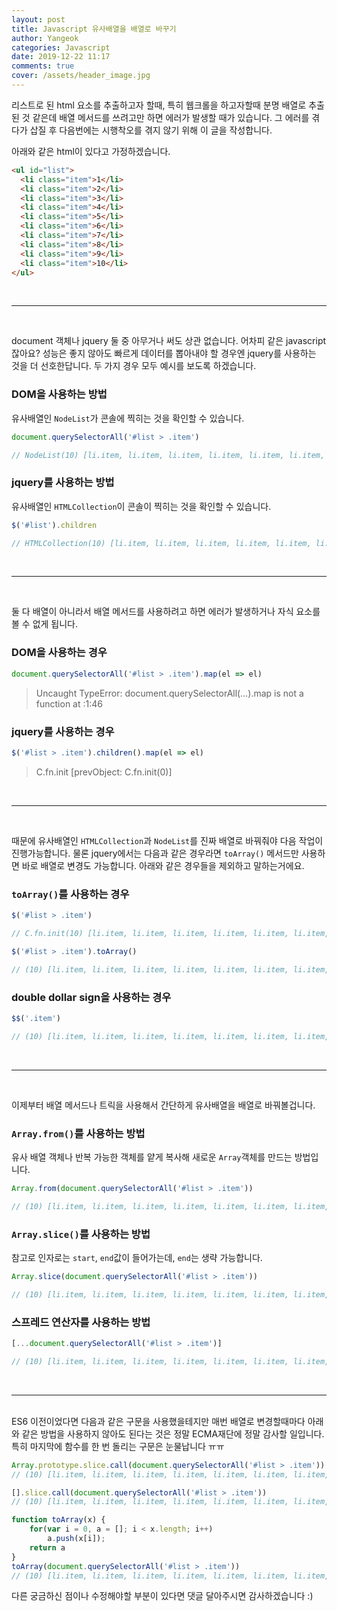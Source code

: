 ```yaml
---
layout: post
title: Javascript 유사배열을 배열로 바꾸기
author: Yangeok
categories: Javascript
date: 2019-12-22 11:17
comments: true
cover: /assets/header_image.jpg
---
```


리스트로 된 html 요소를 추출하고자 할때, 특히 웹크롤을 하고자할때 분명 배열로 추출된 것 같은데 배열 메서드를 쓰려고만 하면 에러가 발생할 때가 있습니다. 그 에러를 겪다가 삽질 후 다음번에는 시행착오를 겪지 않기 위해 이 글을 작성합니다.

아래와 같은 html이 있다고 가정하겠습니다.

```html
<ul id="list">
  <li class="item">1</li>
  <li class="item">2</li>
  <li class="item">3</li>
  <li class="item">4</li>
  <li class="item">5</li>
  <li class="item">6</li>
  <li class="item">7</li>
  <li class="item">8</li>
  <li class="item">9</li>
  <li class="item">10</li>
</ul>
```

<br>

---

<br>

document 객체나 jquery 둘 중 아무거나 써도 상관 없습니다. 어차피 같은 javascript잖아요? 성능은 좋지 않아도 빠르게 데이터를 뽑아내야 할 경우엔 jquery를 사용하는 것을 더 선호한답니다. 두 가지 경우 모두 예시를 보도록 하겠습니다.

### DOM을 사용하는 방법
유사배열인 `NodeList`가 콘솔에 찍히는 것을 확인할 수 있습니다.

```js
document.querySelectorAll('#list > .item') 

// NodeList(10) [li.item, li.item, li.item, li.item, li.item, li.item, li.item, li.item, li.item, li.item]
```

### jquery를 사용하는 방법
유사배열인 `HTMLCollection`이 콘솔이 찍히는 것을 확인할 수 있습니다.

```js
$('#list').children

// HTMLCollection(10) [li.item, li.item, li.item, li.item, li.item, li.item, li.item, li.item, li.item, li.item]
```

<br>

---

<br>

둘 다 배열이 아니라서 배열 메서드를 사용하려고 하면 에러가 발생하거나 자식 요소를 볼 수 없게 됩니다.

### DOM을 사용하는 경우
```js
document.querySelectorAll('#list > .item').map(el => el)
```

> Uncaught TypeError: document.querySelectorAll(...).map is not a function
>    at <anonymous>:1:46

### jquery를 사용하는 경우
```js
$('#list > .item').children().map(el => el)
```

> C.fn.init [prevObject: C.fn.init(0)]

<br>

---

<br>

때문에 유사배열인 `HTMLCollection`과 `NodeList`를 진짜 배열로 바꿔줘야 다음 작업이 진행가능합니다. 물론 jquery에서는 다음과 같은 경우라면 `toArray()` 메서드만 사용하면 바로 배열로 변경도 가능합니다. 아래와 같은 경우들을 제외하고 말하는거에요.

### `toArray()`를 사용하는 경우

```js
$('#list > .item')

// C.fn.init(10) [li.item, li.item, li.item, li.item, li.item, li.item, li.item, li.item, li.item, li.item, prevObject: C.fn.init(1)]

$('#list > .item').toArray()

// (10) [li.item, li.item, li.item, li.item, li.item, li.item, li.item, li.item, li.item, li.item]
```

### double dollar sign을 사용하는 경우

```js
$$('.item')

// (10) [li.item, li.item, li.item, li.item, li.item, li.item, li.item, li.item, li.item, li.item]
```

<br>

---

<br>

이제부터 배열 메서드나 트릭을 사용해서 간단하게 유사배열을 배열로 바꿔볼겁니다. 

### `Array.from()`를 사용하는 방법

유사 배열 객체나 반복 가능한 객체를 얕게 복사해 새로운 `Array`객체를 만드는 방법입니다. 

```js
Array.from(document.querySelectorAll('#list > .item'))

// (10) [li.item, li.item, li.item, li.item, li.item, li.item, li.item, li.item, li.item, li.item]
```

### `Array.slice()`를 사용하는 방법
참고로 인자로는 `start`, `end`값이 들어가는데, `end`는 생략 가능합니다.

```js
Array.slice(document.querySelectorAll('#list > .item'))

// (10) [li.item, li.item, li.item, li.item, li.item, li.item, li.item, li.item, li.item, li.item]
```

### 스프레드 연산자를 사용하는 방법

```js
[...document.querySelectorAll('#list > .item')]

// (10) [li.item, li.item, li.item, li.item, li.item, li.item, li.item, li.item, li.item, li.item]
```
<br>

---

<br>
ES6 이전이었다면 다음과 같은 구문을 사용했을테지만 매번 배열로 변경할때마다 아래와 같은 방법을 사용하지 않아도 된다는 것은 정말 ECMA재단에 정말 감사할 일입니다. 특히 마지막에 함수를 한 번 돌리는 구문은 눈물납니다 ㅠㅠ

```js
Array.prototype.slice.call(document.querySelectorAll('#list > .item'))
// (10) [li.item, li.item, li.item, li.item, li.item, li.item, li.item, li.item, li.item, li.item]

[].slice.call(document.querySelectorAll('#list > .item'))
// (10) [li.item, li.item, li.item, li.item, li.item, li.item, li.item, li.item, li.item, li.item]

function toArray(x) {
    for(var i = 0, a = []; i < x.length; i++)
        a.push(x[i]);
    return a
}
toArray(document.querySelectorAll('#list > .item'))
// (10) [li.item, li.item, li.item, li.item, li.item, li.item, li.item, li.item, li.item, li.item]
```

다른 궁금하신 점이나 수정해야할 부분이 있다면 댓글 달아주시면 감사하겠습니다 :)
